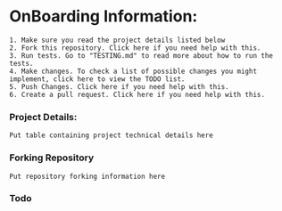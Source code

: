 # OnBoarding Information:
    1. Make sure you read the project details listed below
    2. Fork this repository. Click here if you need help with this.
    3. Run tests. Go to "TESTING.md" to read more about how to run the tests.
    4. Make changes. To check a list of possible changes you might implement, click here to view the TODO list.
    5. Push Changes. Click here if you need help with this.
    6. Create a pull request. Click here if you need help with this.


###     Project Details:
    Put table containing project technical details here

     
### Forking Repository
    Put repository forking information here

### Todo
